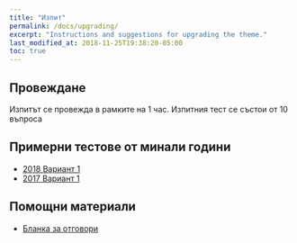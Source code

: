 ```yaml
---
title: "Изпит"
permalink: /docs/upgrading/
excerpt: "Instructions and suggestions for upgrading the theme."
last_modified_at: 2018-11-25T19:38:20-05:00
toc: true
---
```


## Провеждане

Изпитът се провежда в рамките на 1 час. Изпитния тест се състои от 10 въпроса 

## Примерни тестове от минали години


- [2018 Вариант 1]()
- [2017 Вариант 1]()

## Помощни материали


- [Бланка за отговори]()  

